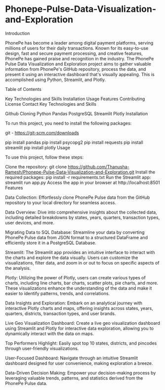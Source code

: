 # Phonepe-Pulse-Data-Visualization-and-Exploration
Introduction

PhonePe has become a leader among digital payment platforms, serving millions of users for their daily transactions. Known for its easy-to-use design, fast and secure payment processing, and creative features, PhonePe has gained praise and recognition in the industry. The PhonePe Pulse Data Visualization and Exploration project aims to gather valuable information from PhonePe's GitHub repository, process the data, and present it using an interactive dashboard that's visually appealing. This is accomplished using Python, Streamlit, and Plotly.

Table of Contents

Key Technologies and Skills
Installation
Usage
Features
Contributing
License
Contact
Key Technologies and Skills

Github Cloning
Python
Pandas
PostgreSQL
Streamlit
Plotly
Installation

To run this project, you need to install the following packages:

git - https://git-scm.com/downloads

pip install pandas
pip install psycopg2
pip install requests
pip install streamlit
pip install plotly
Usage

To use this project, follow these steps:

Clone the repository: git clone https://github.com/Thanusha-Ramesh/Phonepe-Pulse-Data-Visualization-and-Exploration.git
Install the required packages: pip install -r requirements.txt
Run the Streamlit app: streamlit run app.py
Access the app in your browser at http://localhost:8501
Features

Data Collection: Effortlessly clone PhonePe Pulse data from the GitHub repository to your local directory for seamless access.

Data Overview: Dive into comprehensive insights about the collected data, including detailed breakdowns by states, years, quarters, transaction types, user devices, and more.

Migrating Data to SQL Database: Streamline your data by converting PhonePe Pulse data from JSON format to a structured DataFrame and efficiently store it in a PostgreSQL Database.

Streamlit: The Streamlit app provides an intuitive interface to interact with the charts and explore the data visually. Users can customize the visualizations, filter data, and zoom in or out to focus on specific aspects of the analysis.

Plotly: Utilizing the power of Plotly, users can create various types of charts, including line charts, bar charts, scatter plots, pie charts, and more. These visualizations enhance the understanding of the data and make it easier to identify patterns, trends, and correlations.

Data Insights and Exploration: Embark on an analytical journey with interactive Plotly charts and maps, offering insights across states, years, quarters, districts, transaction types, and user brands.

Live Geo Visualization Dashboard: Create a live geo visualization dashboard using Streamlit and Plotly for interactive data exploration, allowing you to dynamically interact with the data on maps.

Top Performers Highlight: Easily spot top 10 states, districts, and pincodes through user-friendly visualizations.

User-Focused Dashboard: Navigate through an intuitive Streamlit dashboard designed for user convenience, making exploration a breeze.

Data-Driven Decision Making: Empower your decision-making process by leveraging valuable trends, patterns, and statistics derived from the PhonePe Pulse data.



